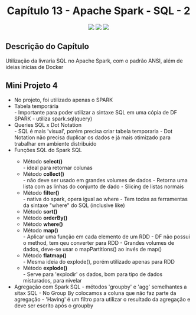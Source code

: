 <h1 align="center"> Capítulo 13 - Apache Spark - SQL - 2</h1>

<p align="center">
  <img src="https://img.shields.io/badge/Python-FFD43B?style=for-the-badge&logo=python&logoColor=blue">
  <img src="https://img.shields.io/badge/Apache_Spark-FFFFFF?style=for-the-badge&logo=apachespark&logoColor=#E35A16">
  <img src="https://img.shields.io/badge/Pandas-2C2D72?style=for-the-badge&logo=pandas&logoColor=white">  
</p>


<h2>Descrição do Capítulo</h2>
<p>Utilização da livraria SQL no Apache Spark, com o padrão ANSI, além de ideias inicias de Docker</p>


<h2>Mini Projeto 4</h2>
<ul>
<li>No projeto, foi utilizado apenas o SPARK</li>
<li>Tabela temporária</li>
- Importante para poder utilizar a sintaxe SQL em uma cópia de DF SPARK
- utiliza spark.sql(query)
<li>Queries SQL x Dot Notation</li>
- SQL é mais 'visual', porém precisa criar tabela temporaria
- Dot Notation não precisa duplicar os dados e já mais otimizado para trabalhar em ambiente distribuido
<li>Funções SQL do Spark SQL</li>
  <ul>
    <li>Método <b>select()</b></li>
    - ideal para retornar colunas
    <li>Método <b>collect()</b></li>
    - não deve ser usado em grandes volumes de dados
    - Retorna uma lista com as linhas do conjunto de dado
    - Slicing de listas normais 
    <li>Método <b>filter()</b></li>
    - nativa do spark, opera igual ao where
    - Tem todas as ferramentas da sintaxe "where" do SQL (inclusive like)
    <li>Método <b>sort()</b></li>
    <li>Método <b>orderBy()</b></li>
    <li>Método <b>where()</b></li>
    <li>Método <b>map()</b></li>
    - Aplicar uma função em cada elemento de um RDD
    - DF não possui o method, tem qeu converter para RDD
    - Grandes volumes de dados, deve-se usar o mapPartitions() ao invés de map()
    <li>Método <b>flatmap()</b></li>
    - Mesma ideia do explode(), porém utilizado apenas para RDD
    <li>Método <b>explode()</b></li>  
    - Serve para 'explodir' os dados, bom para tipo de dados misturados, para nivelar
  </ul>
<li> Agregação com Spark SQL
  - métodos 'groupby' e 'agg' semelhantes a sitax SQL
  - No Group By colocamos a coluna que não faz parte da agregação
  - 'Having' é um filtro para utilizar o resultado da agregação e deve ser escrito após o groupby

</ul>



      
